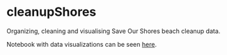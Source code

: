 # cleanupShores
Organizing, cleaning and visualising Save Our Shores beach cleanup data.

Notebook with data visualizations can be seen [here]([https://nbviewer.org/github/jennyfolkesson/cleanupShores/blob/main/SOS_cleanup_data.ipynb?flush_cache=True).

